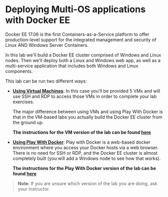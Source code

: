 # Deploying Multi-OS applications with Docker EE
Docker EE 17.06 is the first Containers-as-a-Service platform to offer production-level support for the integrated management and security of Linux AND Windows Server Containers.

In this lab we'll build a Docker EE cluster comprised of Windows and Linux nodes. Then we'll deploy both a Linux and Windows web app, as well as a multi-service application that includes both Windows and Linux components.

This lab can be run two different ways:

* [**Using Virtual Machines**](https://github.com/mikegcoleman/hybrid-workshop/blob/pwd/vm_readme.md): In this case you'll be provided 5 VMs and will use SSH and RDP to access those VMs in order to complete your lab exercises. 

	The major difference between using VMs and using Play With Docker is that in the VM-based labs you actually build the Docker EE cluster from the ground up. 

	**The instructions for the VM version of the lab can be found [here](https://github.com/mikegcoleman/hybrid-workshop/blob/pwd/vm_readme.md)**

* [**Using Play With Docker**](https://github.com/mikegcoleman/hybrid-workshop/blob/pwd/pwd_readme.md): Play with Docker is a web-based docker environment where you access your Docker hosts via a web browser. There is no need for SSH or RDP, and the Docker EE cluster is almost completely built (you will add a Windows node to see how that works). 

	**The instructions for the Play With Docker version of the lab can be found [here](https://github.com/mikegcoleman/hybrid-workshop/blob/pwd/pwd_readme.md)**
	
> **Note**: If you are unsure which version of the lab you are doing, ask your instructor. 